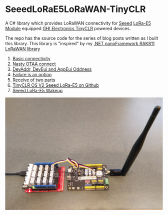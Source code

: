 # SeeedLoRaE5LoRaWAN-TinyCLR
A C# library which provides LoRaWAN connectivity for [Seeed](https://www.seeedstudio.com/) [LoRa-E5 Module](https://www.seeedstudio.com/LoRa-E5-Wireless-Module-p-4745.html) equipped [GHI Electronics TinyCLR](https://www.ghielectronics.com/tinyclr/) powered devices.

The repo has the source code for the series of blog posts written as I built this library. This library is "inspired" by my [.NET nanoFramework RAK811 LoRaWAN library](https://github.com/KiwiBryn/RAK811LoRaWAN-NetNF)

01. [Basic connectivity](https://blog.devmobile.co.nz/2021/04/30/tinyclr-os-v2-seeed-lora-e5-lorawan-library-part1/)
02. [Nasty OTAA connect](https://blog.devmobile.co.nz/2021/05/02/tinyclr-os-v2-seeed-lora-e5-lorawan-library-part2/)
03. [DevAddr, DevEui and AppEui Oddness](https://blog.devmobile.co.nz/2021/05/17/tinyclr-os-v2-seeed-lora-e5-lorawan-library-part3/)
04. [Failure is an option](https://blog.devmobile.co.nz/2021/05/18/tinyclr-os-v2-seeed-lora-e5-lorawan-library-part4/)
05. [Receive of two parts](https://blog.devmobile.co.nz/2021/05/19/tinyclr-os-v2-seeed-lora-e5-lorawan-library-part5/)
06. [TinyCLR OS V2 Seeed LoRa-E5 on Github](https://blog.devmobile.co.nz/2021/05/20/tinyclr-os-v2-seeed-lora-e5-on-github/)
07. [Seeed LoRa-E5 Wakeup](https://blog.devmobile.co.nz/2021/05/31/seeed-lora-e5-wakeup/)

![Seeed LoRa E5 Dev Kit and Fezduino device](FezDuinoSeeedLora-E5.jpg)
